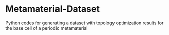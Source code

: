 # Metamaterial-Dataset
Python codes for generating a dataset with topology optimization results for the base cell of a periodic metamaterial
